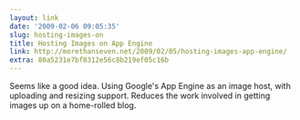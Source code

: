 ```yaml
---
layout: link
date: '2009-02-06 09:05:35'
slug: hosting-images-on
title: Hosting Images on App Engine
link: http://morethanseven.net/2009/02/05/hosting-images-app-engine/
extra: 80a5231e7bf8312e56c8b219ef05c16b
---
```


Seems like a good idea. Using Google's App Engine as an image host, with uploading and resizing support. Reduces the work involved in getting images up on a home-rolled blog.